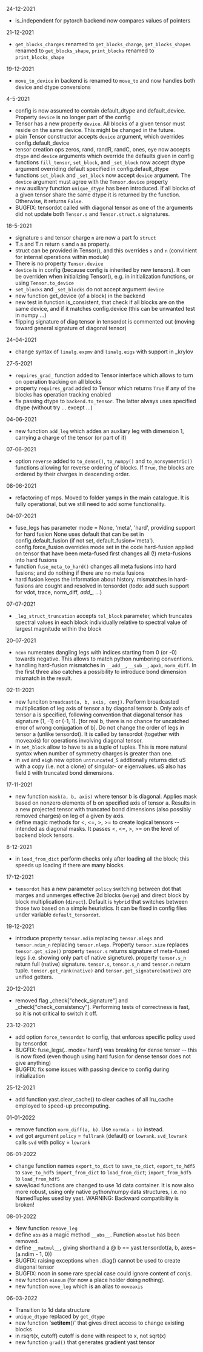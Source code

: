 24-12-2021
- is_independent for pytorch backend now compares values of pointers 

21-12-2021
- `get_blocks_charges` renamed to `get_blocks_charge`, `get_blocks_shapes` renamed to `get_blocks_shape`,
  `print_blocks` renamed to `print_blocks_shape`

19-12-2021
- `move_to_device` in backend is renamed to `move_to` and now handles both device and dtype
  conversions

4-5-2021 
- config is now assumed to contain default_dtype and default_device. Property `device` is no
  longer part of the config
- Tensor has a new property `device`. All blocks of a given tensor must reside on the same device.
  This might be changed in the future.
- plain Tensor constructor accepts `device` argument, which overrides config.default_device
- tensor creation ops zeros, rand, randR, randC, ones, eye now accepts `dtype` and `device`
  arguments which override the defaults given in config
- functions `fill_tensor`, `set_block`, and `_set_block` now accept dtype argument overriding
  default specified in config.default_dtype
- functions `set_block` and `_set_block` now accept `device` argument. The `device` argument
  must agree with the `Tensor.device` property
- new auxiliary function `unique_dtype` has been introduced. If all blocks of a given tensor
  share the same dtype it is returned by the function. Otherwise, it returns `False`.
- BUGFIX: tensordot called with diagonal tensor as one of the arguments did not update both
  `Tensor.s` and `Tensor.struct.s` signatures. 

18-5-2021
- signature `s` and tensor charge `n` are now a part fo `struct`
- T.s and T.n return `s` and `n` as property.
- struct can be provided in Tensor(), and this overrides `s` and `n` (convinient for internal operations within module)
- There is no property `Tensor.device`
- `device` is in config (because config is inherited by new tensors).
  It cen be overriden when initializing Tensor(), e.g. in initialization functions, or using `Tensor.to_device`
- `set_blocks` and `_set_blocks` do not accept argument `device`
- new function get_device (of a block) in the backend
- new test in function is_consistent, that check if all blocks are on the same device, 
  and if it matches config.device (this can be unwanted test in numpy ...)
- flipping signature of diag tensor in tensordot is commented out (moving toward general signature of diagonal tensor)

24-04-2021
- change syntax of `linalg.expmv` and `linalg.eigs` with support in _krylov

27-5-2021
- `requires_grad_` function added to Tensor interface which allows to turn on operation tracking on all blocks
- property `requires_grad` added to Tensor which returns `True` if any of the blocks has operation tracking enabled
- fix passing dtype to `backend.to_tensor`. The latter always uses specified dtype (without try ... except ...)

04-06-2021
- new function `add_leg` which addes an auxliary leg with dimension 1, carrying a charge of the tensor (or part of it)

07-06-2021
- option `reverse` added to `to_dense()`, `to_numpy()` and `to_nonsymmetric()` functions allowing for reverse
  ordering of blocks. If `True`, the blocks are ordered by their charges in descending order.

08-06-2021
- refactoring of mps. Moved to folder yamps in the main catalogue.
  It is fully operational, but we still need to add some functionality.

04-07-2021
- fuse_legs has parameter mode = None, 'meta', 'hard', providing support for hard fusion
  None uses default that can be set in config.default_fusion (if not set, default_fusion='meta').
  config.force_fusion overrides mode set in the code
  hard-fusion applied on tensor that have been meta-fused first changes all (!) meta-fusions into hard fusions
- function `fuse_meta_to_hard()` changes all meta fusions into hard fusions; 
  and do nothing if there are no meta fusions
- hard fusion keeps the information about history. mismatches in hard-fusions are cought and 
  resolved in tensordot (todo: add such support for vdot, trace, norm_diff, _add__, ...)

07-07-2021
- `_leg_struct_truncation` accepts `tol_block` parameter, which truncates spectral values
  in each block individually relative to spectral value of largest magnitude within the block 

20-07-2021
- `ncon` numerates dangling legs with indices starting from 0 (or -0) towards negative.
  This allows to match python numbering conventions.
- handling hard-fusion mismatches in `__add__`, `__sub__`, `apxb`, `norm_diff`.
  In the first three also catches a possibility to introduce bond dimension mismatch in the result.

02-11-2021
- new funciton `broadcast(a, b, axis, conj)`. 
  Perform broadcasted multiplication of leg axis of tensor a by diagonal tensor b. 
  Only axis of tensor a is specified, following convention that diagonal tensor 
  has signature (1, -1) or (-1, 1). [for real b, there is no chance for uncatched error of wrong conjugation of b].
  Do not change the order of legs in tensor a (unlike tensordot).
  It is called by tensordot (together with moveaxis) for operations involving diagonal tensor.
- in `set_block` allow to have ts as a tuple of tuples.
  This is more natural syntax when number of symmetry charges is greater than one.
- in `svd` and `eigh` new option `untruncated_S` addtionally returns dict uS with a copy 
  (i.e. not a clone) of singular- or eigenvalues. uS also has field `D` with 
  truncated bond dimensions.

17-11-2021
- new function `mask(a, b, axis)` where tensor b is diagonal. 
  Applies mask based on nonzero elements of b on specified axis of tensor a. 
  Results in a new projected tensor with truncated bond dimensions (also possibly removed charges) on leg of a given by axis.
- define magic methods for <, <=, >, >= to create logical tensors -- intended as diagonal masks.
  It passes <, <=, >, >= on the level of backend block tensors.

8-12-2021
- in `load_from_dict` perform checks only after loading all the block; this speeds up loading if there are many blocks.

17-12-2021
- `tensordot` has a new parameter `policy` switching between dot that marges and unmerges effective 2d blocks (`merge`) and direct block by block multiplication (`direct`). Default is `hybrid` that switches between those two based on a simple heuristics. It can be fixed in config files under variable `default_tensordot`.

19-12-2021
- introduce property `tensor.ndim` replacing `tensor.mlegs` and `tensor.ndim_n` replacing `tensor.nlegs`.  Property `tensor.size` replaces `tensor.get_size()`
  property `tensor.s` returns signature of meta-fused legs (i.e. showing only part of native signeture). property `tensor.s_n` return full (native) signature.
  `tensor.s`, `tensor.s_n` and `tensor.n` return tuple. `tensor.get_rank(native)` and `tensor.get_signature(native)` are unified getters.

20-12-2021
- removed flag _check["check_signature"] and _check["check_consistency"]. Performing tests of correctness is fast, so it is not critical to switch it off.

23-12-2021
- add option `force_tensordot` to config, that enforces specific policy used by tensordot
- BUGFIX: fuse_legs(.. mode='hard') was breaking for dense tensor -- this is now fixed (even though using hard fusion for dense tensor does not give anything)
- BUGFIX: fix some issues with passing device to config during initialization

25-12-2021
- add function yast.clear_cache() to clear caches of all lru_cache employed to speed-up precomputing.

01-01-2022
- remove function `norm_diff(a, b)`. Use `norm(a - b)` instead.
- `svd` got argument `policy` = `fullrank` (default) or `lowrank`.
  `svd_lowrank` calls `svd` with policy = `lowrank`

06-01-2022
- change function names `export_to_dict` to `save_to_dict`, `export_to_hdf5` to `save_to_hdf5`
  `import_from_dict` to `load_from_dict`; `import_from_hdf5` to `load_from_hdf5`
- save/load functions are changed to use 1d data container.
  It is now also more robust, using only native python/numpy data structures, i.e. no NamedTuples used by yast.
  WARNING: Backward compatibility is broken!

08-01-2022
- New function `remove_leg`
- define `abs` as a magic method `__abs__`. Function `absolut` has been removed.
- define `__matmul__`, giving shorthand a @ b == yast.tensordot(a, b, axes=(a.ndim - 1, 0))
- BUGFIX: raising exceptions when .diag() cannot be used to create diagonal tensor
- BUGFIX: ncon in some rare special case could ignore content of conjs.
- new function `einsum` (for now a place holder doing nothing).
- new function `move_leg` which is an alias to `moveaxis`

06-03-2022
- Transition to 1d data structure
- `unique_dtype` replaced by `get_dtype`
- new function '__setitem__()' that gives direct access to change existing blocks
- in rsqrt(x, cutoff) cutoff is done with respect to x, not sqrt(x)
- new function `grad()` that generates gradient yast tensor